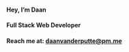 #### Hey, I’m Daan
#### Full Stack Web Developer
#### Reach me at: daanvanderputte@pm.me

<!--
**daanvanderputte/daanvanderputte** is a ✨ _special_ ✨ repository because its `README.md` (this file) appears on your GitHub profile.

Here are some ideas to get you started:

- 🔭 I’m currently working on ...
- 🌱 I’m currently learning to become a developer at DCI
- 👯 I’m looking to collaborate on ...
- 🤔 I’m looking for help with ...
- 💬 Ask me about ...
- 📫 How to reach me: daanvanderputte@pm.me
- 😄 Pronouns: ...
- ⚡ Fun fact: ...
-->
